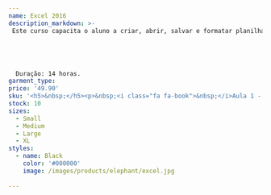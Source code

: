 ```yaml
---
name: Excel 2016
description_markdown: >-
 Este curso capacita o aluno a criar, abrir, salvar e formatar planilhas, criar gráficos, inserir fórmulas para realizar diversos cálculos. Durante o curso o aluno realiza vários projetos no Excel para que o mesmo possa assimilar o conteúdo ministrado com caso do dia a dia.





  Duração: 14 horas.
garment_type:
price: '49.90'
sku: '<h5>&nbsp;</h5><p>&nbsp;<i class="fa fa-book">&nbsp;</i>Aula 1 - Conheça o Excel 2016</p><p>&nbsp;<i class="fa fa-book">&nbsp;</i>Aula 2 - Aprendendo a Formatar</p><p>&nbsp;<i class="fa fa-book">&nbsp;</i>Aula 3 - Trabalhando com formato de moeda</p><p>&nbsp;<i class="fa fa-book">&nbsp;</i>Aula 4 - Modelos Prontos e Inserir Gráficos</p><p>&nbsp;<i class="fa fa-book">&nbsp;</i>Aula 5 - As quatro Operações Matemáticas no Excel</p><p>&nbsp;<i class="fa fa-book">&nbsp;</i>Aula 6 - Salvar, formatar e Funções</p><p>&nbsp;<i class="fa fa-book">&nbsp;</i>Aula 7 - Revisão</p><p>&nbsp;<i class="fa fa-book">&nbsp;</i>Aula 8 - Trabalhando com colunas e linhas</p><p>&nbsp;<i class="fa fa-book">&nbsp;</i>Aula 9 - Novidades e Congelar Painéis</p><p>&nbsp;<i class="fa fa-book">&nbsp;</i>Aula 10 - Fórmulas entre Planilhas</p><p>&nbsp;<i class="fa fa-book">&nbsp;</i>Aula 11 - Inserir Tabelas no Excel</p><p>&nbsp;<i class="fa fa-book">&nbsp;</i>Aula 12 - Trabalhando com a Guia Inserir</p><p>&nbsp;<i class="fa fa-book">&nbsp;</i>Aula 13 - Funções e Proteger Planilha</p><p>&nbsp;<i class="fa fa-book">&nbsp;</i>Aula 14 - Salvando na Nuvem</p>'
stock: 10
sizes:
  - Small
  - Medium
  - Large
  - XL
styles:
  - name: Black
    color: '#000000'
    image: /images/products/elephant/excel.jpg
  
---
```

